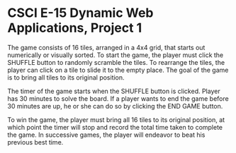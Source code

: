 # CSCI E-15 Dynamic Web Applications, Project 1

The game consists of 16 tiles, arranged in a 4x4 grid, that starts out numerically or visually sorted. To start the game, the player must click the SHUFFLE button to randomly scramble the tiles. To rearrange the tiles, the player can click on a tile to slide it to the empty place. The goal of the game is to bring all tiles to its original position. 

The timer of the game starts when the SHUFFLE button is clicked. Player has 30 minutes to solve the board. If a player wants to end the game before 30 minutes are up, he or she can do so by clicking the END GAME button. 

To win the game, the player must bring all 16 tiles to its original position, at which point the timer will stop and record the total time taken to complete the game. In successive games, the player will endeavor to beat his previous best time.

